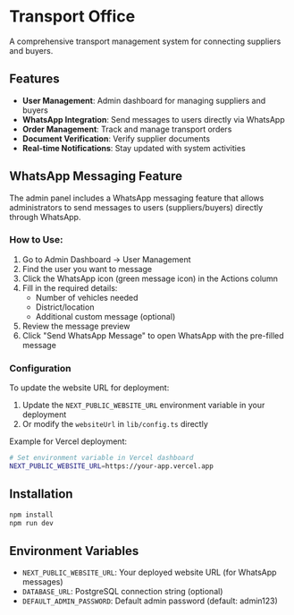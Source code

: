 # Transport Office

A comprehensive transport management system for connecting suppliers and buyers.

## Features

- **User Management**: Admin dashboard for managing suppliers and buyers
- **WhatsApp Integration**: Send messages to users directly via WhatsApp
- **Order Management**: Track and manage transport orders
- **Document Verification**: Verify supplier documents
- **Real-time Notifications**: Stay updated with system activities

## WhatsApp Messaging Feature

The admin panel includes a WhatsApp messaging feature that allows administrators to send messages to users (suppliers/buyers) directly through WhatsApp.

### How to Use:

1. Go to Admin Dashboard → User Management
2. Find the user you want to message
3. Click the WhatsApp icon (green message icon) in the Actions column
4. Fill in the required details:
   - Number of vehicles needed
   - District/location
   - Additional custom message (optional)
5. Review the message preview
6. Click "Send WhatsApp Message" to open WhatsApp with the pre-filled message

### Configuration

To update the website URL for deployment:

1. Update the `NEXT_PUBLIC_WEBSITE_URL` environment variable in your deployment
2. Or modify the `websiteUrl` in `lib/config.ts` directly

Example for Vercel deployment:
```bash
# Set environment variable in Vercel dashboard
NEXT_PUBLIC_WEBSITE_URL=https://your-app.vercel.app
```

## Installation

```bash
npm install
npm run dev
```

## Environment Variables

- `NEXT_PUBLIC_WEBSITE_URL`: Your deployed website URL (for WhatsApp messages)
- `DATABASE_URL`: PostgreSQL connection string (optional)
- `DEFAULT_ADMIN_PASSWORD`: Default admin password (default: admin123)